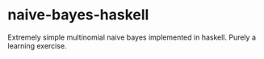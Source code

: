 # naive-bayes-haskell
Extremely simple multinomial naive bayes implemented in haskell. Purely a learning exercise.
